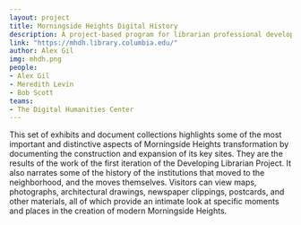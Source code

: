 ```yaml
---
layout: project
title: Morningside Heights Digital History
description: A project-based program for librarian professional development in digital humanities. 
link: "https://mhdh.library.columbia.edu/"
author: Alex Gil
img: mhdh.png
people:
- Alex Gil
- Meredith Levin
- Bob Scott
teams:
- The Digital Humanities Center
---
```


This set of exhibits and document collections highlights some of the most important and distinctive aspects of Morningside Heights transformation by documenting the construction and expansion of its key sites. They are the results of the work of the first iteration of the Developing Librarian Project. It also narrates some of the history of the institutions that moved to the neighborhood, and the moves themselves. Visitors can view maps, photographs, architectural drawings, newspaper clippings, postcards, and other materials, all of which provide an intimate look at specific moments and places in the creation of modern Morningside Heights.